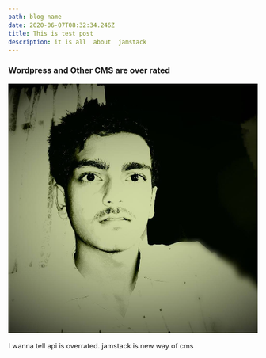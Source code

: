 ```yaml
---
path: blog name
date: 2020-06-07T08:32:34.246Z
title: This is test post
description: it is all  about  jamstack
---
```

### Wordpress and Other CMS are over rated

![](../assets/me.jpg)

I wanna tell api is overrated. jamstack is new way of cms